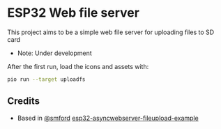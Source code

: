 # ESP32 Web file server

This project aims to be a simple web file server for uploading files to SD card

* Note: Under development

After the first run, load the icons and assets with:

```bash
pio run --target uploadfs
```

## Credits

* Based in [@smford](https://github.com/smford) [esp32-asyncwebserver-fileupload-example ](https://github.com/smford/esp32-asyncwebserver-fileupload-example)